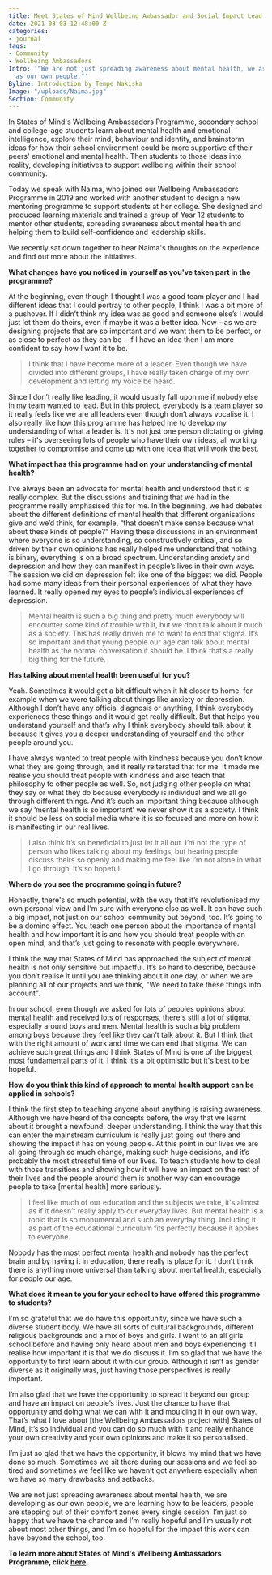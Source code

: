 ```yaml
---
title: Meet States of Mind Wellbeing Ambassador and Social Impact Lead, Naima
date: 2021-03-03 12:48:00 Z
categories:
- journal
tags:
- Community
- Wellbeing Ambassadors
Intro: '"We are not just spreading awareness about mental health, we are developing
  as our own people."'
Byline: Introduction by Tempe Nakiska
Image: "/uploads/Naima.jpg"
Section: Community
---
```


In States of Mind's Wellbeing Ambassadors Programme, secondary school and college-age students learn about mental health and emotional intelligence, explore their mind, behaviour and identity, and brainstorm ideas for how their school environment could be more supportive of their peers' emotional and mental health. Then students to those ideas into reality, developing initiatives to support wellbeing within their school community.

Today we speak with Naima, who joined our Wellbeing Ambassadors Programme in 2019 and worked with another student to design a new mentoring programme to support students at her college. She designed and produced learning materials and trained a group of Year 12 students to mentor other students, spreading awareness about mental health and helping them to build self-confidence and leadership skills. 

We recently sat down together to hear Naima's thoughts on the experience and find out more about the initiatives. 

**What changes have you noticed in yourself as you've taken part in the programme?**

At the beginning, even though I thought I was a good team player and I had different ideas that I could portray to other people, I think I was a bit more of a pushover. If I didn’t think my idea was as good and someone else’s I would just let them do theirs, even if maybe it was a better idea. Now – as we are designing projects that are so important and we want them to be perfect, or as close to perfect as they can be – if I have an idea then I am more confident to say how I want it to be. 

> I think that I have become more of a leader. Even though we have divided into different groups, I have really taken charge of my own development and letting my voice be heard. 

Since I don’t really like leading, it would usually fall upon me if nobody else in my team wanted to lead. But in this project, everybody is a team player so it really feels like we are all leaders even though don’t always vocalise it. I also really like how this programme has helped me to develop my understanding of what a leader is. It's not just one person dictating or giving rules – it's overseeing lots of people who have their own ideas, all working together to compromise and come up with one idea that will work the best. 

**What impact has this programme had on your understanding of mental health?**

I’ve always been an advocate for mental health and understood that it is really complex. But the discussions and training that we had in the programme really emphasised this for me. In the beginning, we had debates about the different definitions of mental health that different organisations give and we’d think, for example, “that doesn’t make sense because what about these kinds of people?” Having these discussions in an environment where everyone is so understanding, so constructively critical, and so driven by their own opinions has really helped me understand that nothing is binary, everything is on a broad spectrum. Understanding anxiety and depression and how they can manifest in people’s lives in their own ways. The session we did on depression felt like one of the biggest we did. People had some many ideas from their personal experiences of what they have learned. It really opened my eyes to people’s individual experiences of depression. 

> Mental health is such a big thing and pretty much everybody will encounter some kind of trouble with it, but we don’t talk about it much as a society. This has really driven me to want to end that stigma. It’s so important and that young people our age can talk about mental health as the normal conversation it should be. I think that’s a really big thing for the future. 

**Has talking about mental health been useful for you?**

Yeah. Sometimes it would get a bit difficult when it hit closer to home, for example when we were talking about things like anxiety or depression. Although I don’t have any official diagnosis or anything, I think everybody experiences these things and it would get really difficult. But that helps you understand yourself and that’s why I think everybody should talk about it because it gives you a deeper understanding of yourself and the other people around you. 

I have always wanted to treat people with kindness because you don’t know what they are going through, and it really reiterated that for me. It made me realise you should treat people with kindness and also teach that philosophy to other people as well. So, not judging other people on what they say or what they do because everybody is individual and we all go through different things. And it’s such an important thing because although we say ‘mental health is so important’ we never show it as a society. I think it should be less on social media where it is so focused and more on how it is manifesting in our real lives. 

> I also think it’s so beneficial to just let it all out. I’m not the type of person who likes talking about my feelings, but hearing people discuss theirs so openly and making me feel like I’m not alone in what I go through, it’s so hopeful.

**Where do you see the programme going in future?**

Honestly, there's so much potential, with the way that it’s revolutionised my own personal view and I’m sure with everyone else as well. It can have such a big impact, not just on our school community but beyond, too. It’s going to be a domino effect. You teach one person about the importance of mental health and how important it is and how you should treat people with an open mind, and that’s just going to resonate with people everywhere. 

I think the way that States of Mind has approached the subject of mental health is not only sensitive but impactful. It’s so hard to describe, because you don’t realise it until you are thinking about it one day, or when we are planning all of our projects and we think, "We need to take these things into account". 

In our school, even though we asked for lots of peoples opinions about mental health and received lots of responses, there's still a lot of stigma, especially around boys and men. Mental health is such a big problem among boys because they feel like they can’t talk about it. But I think that with the right amount of work and time we can end that stigma. We can achieve such great things and I think States of Mind is one of the biggest, most fundamental parts of it. I think it’s a bit optimistic but it's best to be hopeful. 

**How do you think this kind of approach to mental health support can be applied in schools?**

I think the first step to teaching anyone about anything is raising awareness. Although we have heard of the concepts before, the way that we learnt about it brought a newfound, deeper understanding. I think the way that this can enter the mainstream curriculum is really just going out there and showing the impact it has on young people. At this point in our lives we are all going through so much change, making such huge decisions, and it’s probably the most stressful time of our lives. To teach students how to deal with those transitions and showing how it will have an impact on the rest of their lives and the people around them is another way can encourage people to take [mental health] more seriously. 

> I feel like much of our education and the subjects we take, it's almost as if it doesn’t really apply to our everyday lives. But mental health is a topic that is so monumental and such an everyday thing. Including it as part of the educational curriculum fits perfectly because it applies to everyone. 

Nobody has the most perfect mental health and nobody has the perfect brain and by having it in education, there really is place for it. I don’t think there is anything more universal than talking about mental health, especially for people our age. 

**What does it mean to you for your school to have offered this programme to students?**  

I'm so grateful that we do have this opportunity, since we have such a diverse student body. We have all sorts of cultural backgrounds, different religious backgrounds and a mix of boys and girls. I went to an all girls school before and having only heard about men and boys experiencing it I realise how important it is that we do discuss it. I’m so glad that we have the opportunity to first learn about it with our group. Although it isn’t as gender diverse as it originally was, just having those perspectives is really important. 

I’m also glad that we have the opportunity to spread it beyond our group and have an impact on people’s lives. Just the chance to have that opportunity and doing what we can with it and moulding it in our own way. That’s what I love about [the Wellbeing Ambassadors project with] States of Mind, it’s so individual and you can do so much with it and really enhance your own creativity and your own opinions and make it so personalised. 

I’m just so glad that we have the opportunity, it blows my mind that we have done so much. Sometimes we sit there during our sessions and we feel so tired and sometimes we feel like we haven’t got anywhere especially when we have so many drawbacks and setbacks. 

We are not just spreading awareness about mental health, we are developing as our own people, we are learning how to be leaders, people are stepping out of their comfort zones every single session. I’m just so happy that we have the chance and I’m really hopeful and I’m usually not about most other things, and I’m so hopeful for the impact this work can have beyond the school, too.

**To learn more about States of Mind's Wellbeing Ambassadors Programme, click [here](https://www.statesofmind.org/what-we-do).** 